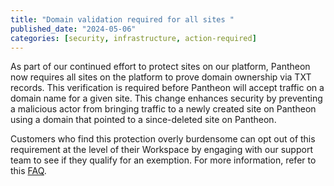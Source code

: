```yaml
---
title: "Domain validation required for all sites "
published_date: "2024-05-06"
categories: [security, infrastructure, action-required]
---
```


As part of our continued effort to protect sites on our platform, Pantheon now requires all sites on the platform to prove domain ownership via TXT records.
This verification is required before Pantheon will accept traffic on a domain name for a given site.
This change enhances security by preventing a malicious actor from bringing traffic to a newly created site on Pantheon using a domain that pointed to a since-deleted site on Pantheon.

Customers who find this protection overly burdensome can opt out of this requirement at the level of their Workspace by engaging with our support team to see if they qualify for an exemption. For more information, refer to this [FAQ](/guides/domains/custom-domains#faq).
